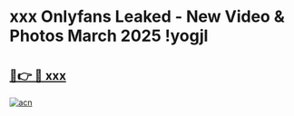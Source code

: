# xxx Onlyfans Leaked - New Video & Photos March 2025 !yogjl

# <h2><a href="https://j2udqf.iuczelnia.edu.pl?title=xxx&ref=yogjl">🔗👉 🔴 xxx</a></h2>

[![acn](https://github.com/user-attachments/assets/0f9c940e-d8b0-45ae-aac7-cd30a18b3e1c)](https://j2udqf.iuczelnia.edu.pl?title=xxx&ref=yogjl)

